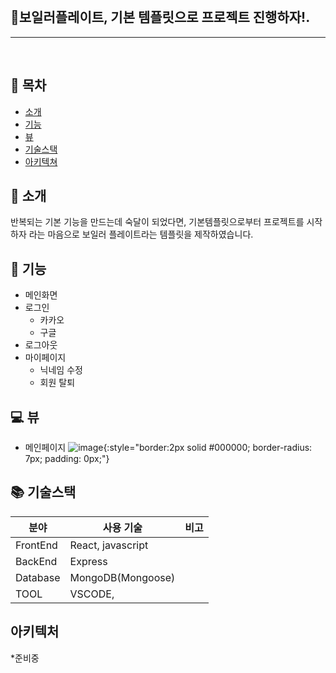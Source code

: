 <br/>

## 🔨보일러플레이트, 기본 템플릿으로 프로젝트 진행하자!.

---

<br/>

## 📒 목차

- [소개](#-소개)
- [기능](#-기능)
- [뷰](#-뷰)
- [기술스택](#-기술스택)
- [아키텍쳐](#-아키텍처)

## 🌻 소개

반복되는 기본 기능을 만드는데 숙달이 되었다면, 기본템플릿으로부터 프로젝트를 시작하자 라는 마음으로 보일러 플레이트라는 템플릿을 제작하였습니다.

## 📲 기능

- 메인화면
- 로그인
  - 카카오
  - 구글
- 로그아웃
- 마이페이지
  - 닉네임 수정
  - 회원 탈퇴

## 💻 뷰

- 메인페이지
  ![image](https://user-images.githubusercontent.com/30334829/158940147-6df3093e-f733-4b62-8605-392a2eb103ac.png){:style="border:2px solid #000000; border-radius: 7px; padding: 0px;"}

## 📚 기술스택

| 분야     | 사용 기술         | 비고 |
| -------- | ----------------- | ---- |
| FrontEnd | React, javascript |
| BackEnd  | Express           |
| Database | MongoDB(Mongoose) |
| TOOL     | VSCODE,           |

## 아키텍처

\*준비중
